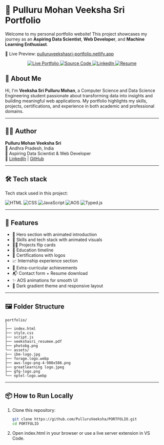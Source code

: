 # 🚀 Pulluru Mohan Veeksha Sri Portfolio

Welcome to my personal portfolio website! This project showcases my journey as an **Aspiring Data Scientist**, **Web Developer**, and **Machine Learning Enthusiast**.

🔗 Live Preview: [pulluruveekshasri-portfolio.netlify.app](https://pulluruveekshasri-portfolio.netlify.app)
<p align="center">
  <a href="https://pulluruveekshasri-portfolio.netlify.app" target="_blank">
    <img src="https://img.shields.io/badge/-🌐%20Live%20Portfolio-black?style=for-the-badge" alt="Live Portfolio">
  </a>
  <a href="https://github.com/PulluruVeeksha/PORTFOLIO" target="_blank">
    <img src="https://img.shields.io/badge/-📁%20Source%20Code-blue?style=for-the-badge&logo=github" alt="Source Code">
  </a>
  <a href="https://www.linkedin.com/in/veekshasripm" target="_blank">
    <img src="https://img.shields.io/badge/-🔗%20LinkedIn-0A66C2?style=for-the-badge&logo=linkedin&logoColor=white" alt="LinkedIn">
  </a>
  <a href="veekshasri_resumee.pdf" target="_blank">
    <img src="https://img.shields.io/badge/-📄%20Resume-success?style=for-the-badge&logo=adobeacrobatreader&logoColor=white" alt="Resume">
  </a>
</p>

## 🧠 About Me

Hi, I'm **Veeksha Sri Pulluru Mohan**, a Computer Science and Data Science Engineering student passionate about transforming data into insights and building meaningful web applications. My portfolio highlights my skills, projects, certifications, and experience in both academic and professional domains.

---
## 👩‍💻 Author

**Pulluru Mohan Veeksha Sri**  
📍 Andhra Pradesh, India  
💼 Aspiring Data Scientist & Web Developer  
🔗 [LinkedIn](https://www.linkedin.com/in/veekshasripm) | [GitHub](https://github.com/PulluruVeeksha)

---

## 🛠️ Tech stack

Tech stack used in this project:

![HTML](https://img.shields.io/badge/-HTML5-E34F26?style=for-the-badge&logo=html5&logoColor=white)
![CSS](https://img.shields.io/badge/-CSS3-1572B6?style=for-the-badge&logo=css3&logoColor=white)
![JavaScript](https://img.shields.io/badge/-JavaScript-F7DF1E?style=for-the-badge&logo=javascript&logoColor=black)
![AOS](https://img.shields.io/badge/-AOS-29ABE2?style=for-the-badge&logo=aos&logoColor=white)
![Typed.js](https://img.shields.io/badge/-Typed.js-000000?style=for-the-badge&logo=javascript&logoColor=white)

---

## 🌟 Features

- 📸 Hero section with animated introduction
- 🧰 Skills and tech stack with animated visuals
- 🧑‍💻 Projects flip cards
- 📄 Education timeline
- 🏅 Certifications with logos
- 📈 Internship experience section
- 🧾 Extra-curricular achievements
- 📬 Contact form + Resume download
- ✨ AOS animations for smooth UI
- 🌙 Dark gradient theme and responsive layout

---


## 🖼️ Folder Structure

```
portfolio/
│
├── index.html
├── style.css
├── script.js
├── veekshasri_resumee.pdf
├── photobg.png
└── assets/
├── ibm-logo.jpg
├── forage.logo.webp
├── aws-logo-png-4-980x586.png
├── greatlearning logo.jpeg
├── gfg-logo.png
└── nptel-logo.webp
```

---

## 📦 How to Run Locally

1. Clone this repository:
   ```bash
   git clone https://github.com/PulluruVeeksha/PORTFOLIO.git
   cd PORTFOLIO
2. Open index.html in your browser or use a live server extension in VS Code.
